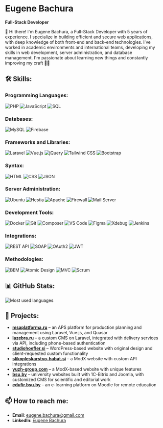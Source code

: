 # Eugene Bachura

**Full-Stack Developer**


👋 Hi there! I'm Eugene Bachura, a Full-Stack Developer with 5 years of experience. I specialize in building efficient and secure web applications, with deep knowledge of both front-end and back-end technologies. I've worked in academic environments and international teams, developing my skills in web development, server administration, and database management. I'm passionate about learning new things and constantly improving my craft 👨‍💻


## 🛠 Skills:

### **Programming Languages**:
![PHP](https://img.shields.io/badge/PHP-777BB4?style=for-the-badge&logo=php&logoColor=white)
![JavaScript](https://img.shields.io/badge/JavaScript-F7DF1E?style=for-the-badge&logo=javascript&logoColor=black)
![SQL](https://img.shields.io/badge/SQL-003B57?style=for-the-badge&logo=sqlite&logoColor=white)

### **Databases**:
![MySQL](https://img.shields.io/badge/MySQL-4479A1?style=for-the-badge&logo=mysql&logoColor=white)
![Firebase](https://img.shields.io/badge/Firebase-FFCA28?style=for-the-badge&logo=firebase&logoColor=black)

### **Frameworks and Libraries**:
![Laravel](https://img.shields.io/badge/Laravel-FF2D20?style=for-the-badge&logo=laravel&logoColor=white)
![Vue.js](https://img.shields.io/badge/Vue.js-4FC08D?style=for-the-badge&logo=vue.js&logoColor=white)
![jQuery](https://img.shields.io/badge/jQuery-0769AD?style=for-the-badge&logo=jquery&logoColor=white)
![Tailwind CSS](https://img.shields.io/badge/TailwindCSS-06B6D4?style=for-the-badge&logo=tailwind-css&logoColor=white)
![Bootstrap](https://img.shields.io/badge/Bootstrap-7952B3?style=for-the-badge&logo=bootstrap&logoColor=white)

### **Syntax**:
![HTML](https://img.shields.io/badge/HTML5-E34F26?style=for-the-badge&logo=html5&logoColor=white)
![CSS](https://img.shields.io/badge/CSS3-1572B6?style=for-the-badge&logo=css3&logoColor=white)
![JSON](https://img.shields.io/badge/JSON-000000?style=for-the-badge&logo=json&logoColor=white)

### **Server Administration**:
![Ubuntu](https://img.shields.io/badge/Ubuntu-E95420?style=for-the-badge&logo=ubuntu&logoColor=white)
![Hestia](https://img.shields.io/badge/Hestia-4CAF50?style=for-the-badge&logo=linode&logoColor=white)
![Apache](https://img.shields.io/badge/Apache-D22128?style=for-the-badge&logo=apache&logoColor=white)
![Firewall](https://img.shields.io/badge/Firewall-228B22?style=for-the-badge&logo=datadog&logoColor=white)
![Mail Server](https://img.shields.io/badge/Mail%20Server-EA4335?style=for-the-badge&logo=gmail&logoColor=white)

### **Development Tools**:
![Docker](https://img.shields.io/badge/Docker-2496ED?style=for-the-badge&logo=docker&logoColor=white)
![Git](https://img.shields.io/badge/Git-F05032?style=for-the-badge&logo=git&logoColor=white)
![Composer](https://img.shields.io/badge/Composer-885630?style=for-the-badge&logo=composer&logoColor=white)
![VS Code](https://img.shields.io/badge/VS%20Code-007ACC?style=for-the-badge&logo=visual-studio-code&logoColor=white)
![Figma](https://img.shields.io/badge/Figma-F24E1E?style=for-the-badge&logo=figma&logoColor=white)
![Xdebug](https://img.shields.io/badge/Xdebug-007ACC?style=for-the-badge&logo=php&logoColor=white)
![Jenkins](https://img.shields.io/badge/Jenkins-D24939?style=for-the-badge&logo=jenkins&logoColor=white)

### **Integrations**:
![REST API](https://img.shields.io/badge/REST-02569B?style=for-the-badge&logo=rest&logoColor=white)
![SOAP](https://img.shields.io/badge/SOAP-FF2D20?style=for-the-badge&logo=laravel&logoColor=white)
![OAuth2](https://img.shields.io/badge/OAuth2-000000?style=for-the-badge&logo=oauth&logoColor=white)
![JWT](https://img.shields.io/badge/JWT-000000?style=for-the-badge&logo=jwt&logoColor=white)

### **Methodologies**:
![BEM](https://img.shields.io/badge/BEM-00D9FF?style=for-the-badge&logo=bem&logoColor=white)
![Atomic Design](https://img.shields.io/badge/Atomic%20Design-FF5722?style=for-the-badge)
![MVC](https://img.shields.io/badge/MVC-2C3E50?style=for-the-badge&logo=symfony&logoColor=white)
![Scrum](https://img.shields.io/badge/Scrum-6DB33F?style=for-the-badge&logo=scrum&logoColor=white)



## 📊 GitHub Stats:

<p align="left">
  <img src="https://github-readme-stats.vercel.app/api/top-langs/?username=EugeneBachura&layout=compact" alt="Most used languages">
</p>



## 🔗 Projects:

- **[msaplatforma.ru](http://msaplatforma.ru/)** – an APS platform for production planning and management using Laravel, Vue.js, and Quasar
- **[lazebra.ru](http://lazebra.ru/)** – a custom CMS on Laravel, integrated with delivery services via API, including phone-based authentication
- **[studiohoefler.si](http://studiohoefler.si/)** – WordPress-based website with original design and client-requested custom functionality
- **[slikopleskarstvo-habat.si](http://slikopleskarstvo-habat.si/)** – a ModX website with custom API integrations
- **[yuzh-group.com](http://yuzh-group.com/)** – a ModX-based website with unique features
- **[bsu.by](http://bsu.by/)** – university websites built with 1C-Bitrix and Joomla, with customized CMS for scientific and editorial work
- **[edufir.bsu.by](http://edufir.bsu.by/)** – an e-learning platform on Moodle for remote education



## 📫 How to reach me:
- **Email**: [eugene.bachura@gmail.com](mailto:eugene.bachura@gmail.com)
- **LinkedIn**: [Eugene Bachura](https://www.linkedin.com/in/eu-bachura/)
